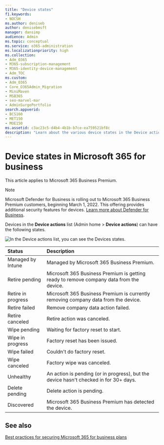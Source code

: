 ```yaml
---
title: "Device states"
f1.keywords:
- NOCSH
ms.author: deniseb
author: denisebmsft
manager: dansimp
audience: Admin
ms.topic: conceptual
ms.service: o365-administration
ms.localizationpriority: high
ms.collection: 
- Adm_O365
- M365-subscription-management 
- M365-identity-device-management
- Adm_TOC
ms.custom:
- Adm_O365
- Core_O365Admin_Migration
- MiniMaven
- MSB365
- seo-marvel-mar
- AdminSurgePortfolio
search.appverid:
- BCS160
- MET150
- MOE150
ms.assetid: c3ac23c5-d4b4-4b1b-b7ce-ea759521bf8c
description: "Learn about the various device states in the Device actions list in Admin home in Microsoft 365 for business."
---
```


# Device states in Microsoft 365 for business

This article applies to Microsoft 365 Business Premium.

> [!NOTE]
> Microsoft Defender for Business is rolling out to Microsoft 365 Business Premium customers, beginning March 1, 2022. This offering provides additional security features for devices. [Learn more about Defender for Business](../security/defender-business/mdb-overview.md).

Devices in the **Device actions** list (Admin home \> **Device actions**) can have the following states.
  
![In the Device actions list, you can see the Devices states.](./../media/a621c47e-45d9-4e1a-beb9-c03254d40c1d.png)
  
|**Status**|**Description**|
|:-----|:-----|
|Managed by Intune  |Managed by Microsoft 365 Business Premium.  |
|Retire pending  |Microsoft 365 Business Premium is getting ready to remove company data from the device.  |
|Retire in progress  |Microsoft 365 Business Premium is currently removing company data from the device.  |
|Retire failed  | Remove company data action failed.  |
|Retire canceled  |Retire action was canceled.  |
|Wipe pending  |Waiting for factory reset to start.  |
|Wipe in progress  |Factory reset has been issued.  |
|Wipe failed  |Couldn't do factory reset.  |
|Wipe canceled  |Factory wipe was canceled.  |
|Unhealthy  |An action is pending (or in progress), but the device hasn't checked in for 30+ days.  |
|Delete pending  |Delete action is pending.  |
|Discovered  |Microsoft 365 Business Premium has detected the device.  |
   

## See also

[Best practices for securing Microsoft 365 for business plans](../admin/security-and-compliance/secure-your-business-data.md)